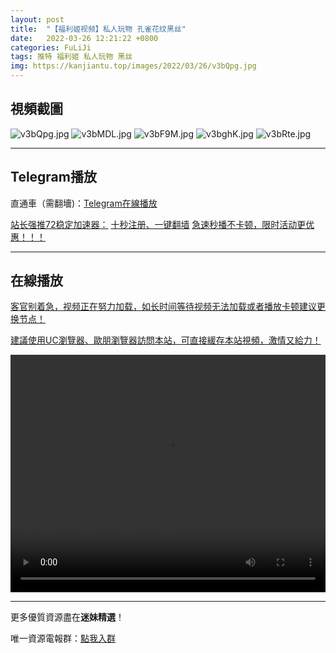 ```yaml
---
layout: post
title:  "【福利姬视频】私人玩物 孔雀花纹黑丝"
date:   2022-03-26 12:21:22 +0800
categories: FuLiJi
tags: 推特 福利姬 私人玩物 黑丝
img: https://kanjiantu.top/images/2022/03/26/v3bQpg.jpg
---
```



## 視頻截圖

![v3bQpg.jpg](https://kanjiantu.top/images/2022/03/26/v3bQpg.jpg)
![v3bMDL.jpg](https://kanjiantu.top/images/2022/03/26/v3bMDL.jpg)
![v3bF9M.jpg](https://kanjiantu.top/images/2022/03/26/v3bF9M.jpg)
![v3bghK.jpg](https://kanjiantu.top/images/2022/03/26/v3bghK.jpg)
![v3bRte.jpg](https://kanjiantu.top/images/2022/03/26/v3bRte.jpg)

* * *
## Telegram播放

直通車（需翻墻)：[Telegram在線播放](https://t.me/mimeijingxuan/302)

<u>站长强推72稳定加速器：</u> [十秒注册、一键翻墙](https://www.mimei.blog/skip/vpn.html)
<u>急速秒播不卡顿，限时活动更优惠！！！</u>
* * *
## 在線播放
<u>客官别着急，视频正在努力加载，如长时间等待视频无法加载或者播放卡顿建议更换节点！</u>

<u>建議使用UC瀏覽器、歐朋瀏覽器訪問本站，可直接緩存本站視頻，激情又給力！</u>
<center><video src="https://publer.io/uploads/tmp/1648230433-25086-0759-9026/9e9225bc6e2c076bc55f608e29cd2b07.mp4" width="100%" height="380px" controls="controls"></video></center>


* * *
更多優質資源盡在**迷妹精選**！

唯一資源電報群：[點我入群](https://t.me/mimeijingxuan)


